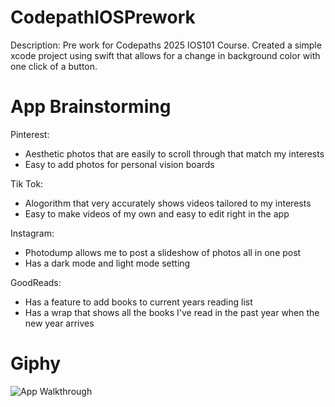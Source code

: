 # CodepathIOSPrework
Description: Pre work for Codepaths 2025 IOS101 Course. Created a simple xcode project using swift that allows for a change in background color with one click of a button. 

# App Brainstorming 
Pinterest:
  - Aesthetic photos that are easily to scroll through that match my interests
  - Easy to add photos for personal vision boards

Tik Tok:
  - Alogorithm that very accurately shows videos tailored to my interests
  - Easy to make videos of my own and easy to edit right in the app

Instagram:
  - Photodump allows me to post a slideshow of photos all in one post
  - Has a dark mode and light mode setting

GoodReads:
  - Has a feature to add books to current years reading list
  - Has a wrap that shows all the books I've read in the past year when the new year arrives

    
# Giphy
![App Walkthrough](https://media2.giphy.com/media/v1.Y2lkPTc5MGI3NjExcGEzdndsemduOHRyb2RhZTVhMWlxbmlvYXRidmVzM243eHBmemh2YyZlcD12MV9pbnRlcm5hbF9naWZfYnlfaWQmY3Q9Zw/odi6uzzWThDHD9BKEY/giphy.gif)


